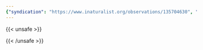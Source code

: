 ```yaml
---
{"syndication": "https://www.inaturalist.org/observations/135704630", "date": "2022-09-18T14:04:33-04:00", "taxon": {"name": "Geranium robertianum", "common_name": "Herb Robert"}, "quality_grade": "research", "identifications_most_agree": true, "species_guess": "herb Robert", "identifications_most_disagree": false, "captive": false, "project_ids": [], "community_taxon_id": 55925, "geojson": {"type": "Point", "coordinates": [-73.1651172222, 42.6419344444]}, "owners_identification_from_vision": true, "identifications_count": 1, "obscured": false, "num_identification_agreements": 1, "num_identification_disagreements": 0, "place_guess": "Adams, MA, USA", "photos": [{"id": 231495275, "license_code": "cc-by-nc", "original_dimensions": {"width": 1536, "height": 2048}, "url": "https://inaturalist-open-data.s3.amazonaws.com/photos/231495275/square.jpeg", "attribution": "(c) Brandon Rozek, some rights reserved (CC BY-NC)", "flags": [], "moderator_actions": [], "hidden": false}]}
---
```

{{< unsafe >}}

{{< /unsafe >}}
